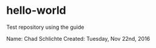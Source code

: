 # hello-world
Test repository using the guide

Name:  Chad Schlichte
Created:  Tuesday, Nov 22nd, 2016
